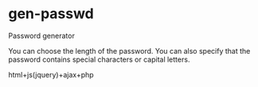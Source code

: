 # gen-passwd


Password generator

You can choose the length of the password.
You can also specify that the password contains special characters or capital letters.

html+js(jquery)+ajax+php
